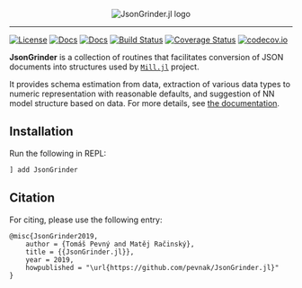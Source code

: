 <p align="center">
 <img src="https://raw.githubusercontent.com/pevnak/JsonGrinder.jl/master/docs/src/assets/logo.svg" alt="JsonGrinder.jl logo"/>
</p>

---

[![License](https://img.shields.io/badge/License-MIT-blue.svg)](https://github.com/pevnak/JsonGrinder.jl/blob/master/LICENSE.md)
[![Docs](https://img.shields.io/badge/docs-stable-blue.svg)](https://pevnak.github.io/JsonGrinder.jl/stable)
[![Docs](https://img.shields.io/badge/docs-dev-blue.svg)](https://pevnak.github.io/JsonGrinder.jl/dev)
[![Build Status](https://github.com/pevnak/JsonGrinder.jl/workflows/CI/badge.svg)](https://github.com/pevnak/JsonGrinder.jl/actions?query=workflow%3ACI)
[![Coverage Status](https://coveralls.io/repos/github/pevnak/JsonGrinder.jl/badge.svg?branch=master)](https://coveralls.io/github/pevnak/JsonGrinder.jl?branch=master)
[![codecov.io](http://codecov.io/github/Pevnak/JsonGrinder.jl/coverage.svg?branch=master)](http://codecov.io/github/Pevnak/JsonGrinder.jl?branch=master)

**JsonGrinder** is a collection of routines that facilitates conversion of JSON documents into structures used by
[`Mill.jl`](https://github.com/pevnak/Mill.jl) project.

It provides schema estimation from data, extraction of various data types to numeric representation with
reasonable defaults, and suggestion of NN model structure based on data. For more details, see [the documentation](https://pevnak.github.io/JsonGrinder.jl/stable).

## Installation

Run the following in REPL:

```julia
] add JsonGrinder
```

## Citation

For citing, please use the following entry:

```
@misc{JsonGrinder2019,
    author = {Tomáš Pevný and Matěj Račinský},
    title = {{JsonGrinder.jl}},
    year = 2019,
    howpublished = "\url{https://github.com/pevnak/JsonGrinder.jl}"
}
```

